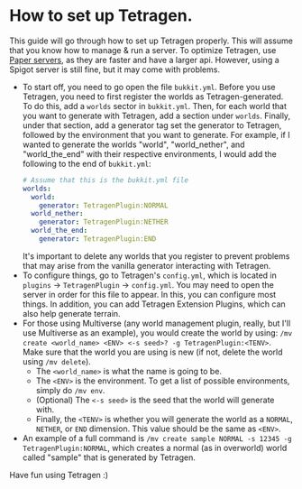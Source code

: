 # How to set up Tetragen.
This guide will go through how to set up Tetragen properly. This will assume that you know how to manage & run a server. To optimize Tetragen, use [Paper servers](https://papermc.io), as they are faster and have a larger api. However, using a Spigot server is still fine, but it may come with problems.
 - To start off, you need to go open the file `bukkit.yml`. Before you use Tetragen, you need to first register the worlds as Tetragen-generated.
   To do this, add a `worlds` sector in `bukkit.yml`. Then, for each world that you want to generate with Tetragen, add a section under `worlds`. Finally, under that section, add a generator tag set the generator to Tetragen,  followed by the environment that you want to generate. For example, if I wanted to generate the worlds "world", "world_nether", and "world_the_end" with their respective environments, I would add the following to the end of `bukkit.yml`:
   ```yml
   # Assume that this is the bukkit.yml file
   worlds:
     world:
       generator: TetragenPlugin:NORMAL
     world_nether:
       generator: TetragenPlugin:NETHER  
     world_the_end:
       generator: TetragenPlugin:END
   ```
   It's important to delete any worlds that you register to prevent problems that may arise from the vanilla generator interacting with Tetragen.
 - To configure things, go to Tetragen's `config.yml`, which is located in `plugins` -> `TetragenPlugin` -> `config.yml`. You may need to open the server in order for this file to appear. In this, you can configure most things. In addition, you can add Tetragen Extension Plugins, which can also help generate terrain.
- For those using Multiverse (any world management plugin, really, but I'll use Multiverse as an example), you would create the world by using: 
`/mv create <world_name> <ENV> <-s seed>? -g TetragenPlugin:<TENV>`. Make sure that the world you are using is new (if not, delete the world using `/mv delete`). 
   - The `<world_name>` is what the name is going to be.
   - The `<ENV>` is the environment. To get a list of possible environments, simply do `/mv env`.
   - (Optional) The `<-s seed>` is the seed that the world will generate with.
   - Finally, the `<TENV>` is whether you will generate the world as a `NORMAL`, `NETHER`, or `END` dimension. This value should be the same as `<ENV>`.
 - An example of a full command is `/mv create sample NORMAL -s 12345 -g TetragenPlugin:NORMAL`, which creates a normal (as in overworld) world called "sample" that is generated by Tetragen. 

Have fun using Tetragen :)
